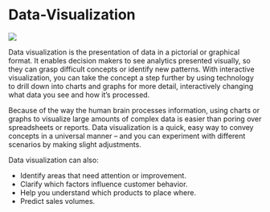 # Data-Visualization
![](https://www.sas.com/content/sascom/en_us/insights/big-data/data-visualization/_jcr_content/par/styledcontainer_15c7/par/styledcontainer_6939/par/textimage_4733/image.img.png/1505134273544.png)

Data visualization is the presentation of data in a pictorial or graphical format. It enables decision makers to see analytics presented visually, so they can grasp difficult concepts or identify new patterns. With interactive visualization, you can take the concept a step further by using technology to drill down into charts and graphs for more detail, interactively changing what data you see and how it’s processed.

<p> Because of the way the human brain processes information, using charts or graphs to visualize large amounts of complex data is easier than poring over spreadsheets or reports. Data visualization is a quick, easy way to convey concepts in a universal manner – and you can experiment with different scenarios by making slight adjustments.

<p> Data visualization can also:

- Identify areas that need attention or improvement.
- Clarify which factors influence customer behavior.
- Help you understand which products to place where.
- Predict sales volumes.
